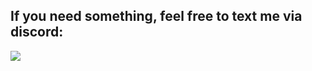 ## If you need something, feel free to text me via discord:
![](https://dcbadge.vercel.app/api/shield/793574935796252722?theme=default-inverted)
